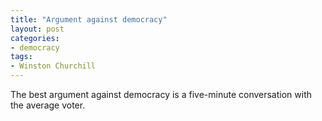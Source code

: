 ```yaml
---
title: "Argument against democracy"
layout: post
categories:
- democracy
tags:
- Winston Churchill
---
```


The best argument against democracy is a five-minute conversation with the average voter.